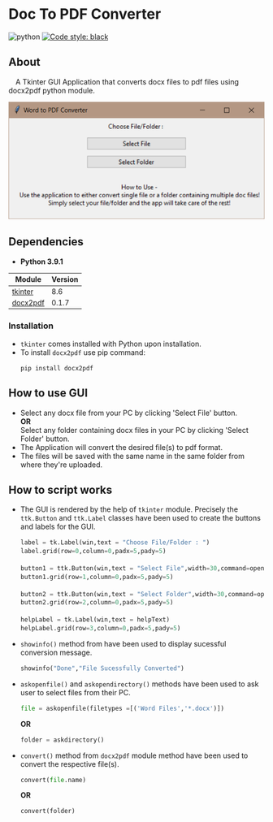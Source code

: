# Doc To PDF Converter
![python](https://img.shields.io/badge/language-Python-orange?style=for-the-badge)
[![Code style: black](https://img.shields.io/badge/code%20style-black-000000.svg?style=plasitc)](https://github.com/psf/black)

## About
&emsp;A Tkinter GUI Application that converts docx files to pdf files using docx2pdf python module.

![window preview](./Images/window_preview.png)

## Dependencies
- **Python 3.9.1**

| Module    | Version   |
| --------- | --------- |
| [tkinter](https://docs.python.org/3/library/tkinter.html)   | 8.6       |
| [docx2pdf](https://pypi.org/project/docx2pdf/)  | 0.1.7     |

### Installation
- `tkinter` comes installed with Python upon installation.
- To install `docx2pdf` use pip command:
    ```
    pip install docx2pdf
    ```

## How to use GUI
- Select any docx file from your PC by clicking 'Select File' button.
<br>**OR**
<br>Select any folder containing docx files in your PC by clicking 'Select Folder' button.
- The Application will convert the desired file(s) to pdf format.
- The files will be saved with the same name in the same folder from where they're uploaded.

## How to script works
- The GUI is rendered by the help of `tkinter` module. Precisely the `ttk.Button` and `ttk.Label` classes have been used to create the buttons and labels for the GUI.
    ```python
    label = tk.Label(win,text = "Choose File/Folder : ")
    label.grid(row=0,column=0,padx=5,pady=5)

    button1 = ttk.Button(win,text = "Select File",width=30,command=openfile)
    button1.grid(row=1,column=0,padx=5,pady=5)

    button2 = ttk.Button(win,text = "Select Folder",width=30,command=openfolder)
    button2.grid(row=2,column=0,padx=5,pady=5)

    helpLabel = tk.Label(win,text = helpText)
    helpLabel.grid(row=3,column=0,padx=5,pady=5)
    ```
- `showinfo()` method from have been used to display sucessful conversion message.
    ```python
    showinfo("Done","File Sucessfully Converted")
    ```
- `askopenfile()` and `askopendirectory()` methods have been used to ask user to select files from their PC.
    ```python
    file = askopenfile(filetypes =[('Word Files','*.docx')])
    ```
    **OR**

    ```python
    folder = askdirectory()
    ```
- `convert()` method from `docx2pdf` module method have been used to convert the respective file(s).
    ```python
    convert(file.name)
    ```
    **OR**

    ```python
    convert(folder)
    ```
